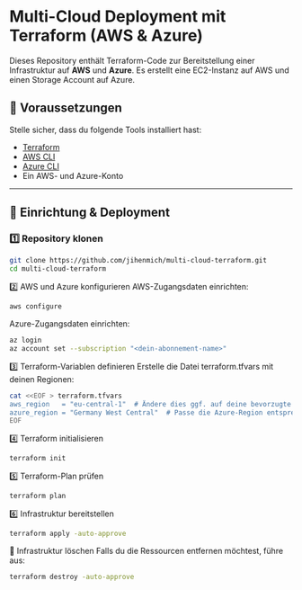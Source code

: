 # Multi-Cloud Deployment mit Terraform (AWS & Azure)

Dieses Repository enthält Terraform-Code zur Bereitstellung einer Infrastruktur auf **AWS** und **Azure**. Es erstellt eine EC2-Instanz auf AWS und einen Storage Account auf Azure.

## 📌 Voraussetzungen

Stelle sicher, dass du folgende Tools installiert hast:  
- [Terraform](https://developer.hashicorp.com/terraform/downloads)  
- [AWS CLI](https://aws.amazon.com/de/cli/)  
- [Azure CLI](https://learn.microsoft.com/de-de/cli/azure/install-azure-cli)  
- Ein AWS- und Azure-Konto  

---

## 🚀 Einrichtung & Deployment

### 1️⃣ Repository klonen  
```sh
git clone https://github.com/jihenmich/multi-cloud-terraform.git
cd multi-cloud-terraform
```

2️⃣ AWS und Azure konfigurieren
AWS-Zugangsdaten einrichten:
```sh
aws configure
```
Azure-Zugangsdaten einrichten:
```sh
az login
az account set --subscription "<dein-abonnement-name>"
```
3️⃣ Terraform-Variablen definieren
Erstelle die Datei terraform.tfvars mit deinen Regionen:

```sh
cat <<EOF > terraform.tfvars
aws_region   = "eu-central-1"  # Ändere dies ggf. auf deine bevorzugte Region
azure_region = "Germany West Central"  # Passe die Azure-Region entsprechend an
EOF
```
4️⃣ Terraform initialisieren
```sh
terraform init
```
5️⃣ Terraform-Plan prüfen
```sh
terraform plan
```
6️⃣ Infrastruktur bereitstellen
```sh
terraform apply -auto-approve
```
🛑 Infrastruktur löschen
Falls du die Ressourcen entfernen möchtest, führe aus:
```sh
terraform destroy -auto-approve
```
